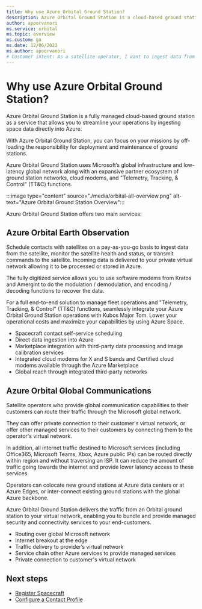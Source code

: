 ```yaml
---
title: Why use Azure Orbital Ground Station?
description: Azure Orbital Ground Station is a cloud-based ground station as a service that allows you to streamline your operations by ingesting space data directly into Azure.
author: apoorvanori
ms.service: orbital
ms.topic: overview
ms.custom: ga
ms.date: 12/06/2022
ms.author: apoorvanori
# Customer intent: As a satellite operator, I want to ingest data from my satellite into Azure.
---
```


# Why use Azure Orbital Ground Station?

Azure Orbital Ground Station is a fully managed cloud-based ground station as a service that allows you to streamline your operations by ingesting space data directly into Azure. 

With Azure Orbital Ground Station, you can focus on your missions by off-loading the responsibility for deployment and maintenance of ground stations. 

Azure Orbital Ground Station uses Microsoft’s global infrastructure and low-latency global network along with an expansive partner ecosystem of ground station networks, cloud modems, and "Telemetry, Tracking, & Control" (TT&C) functions.

:::image type="content" source="./media/orbital-all-overview.png" alt-text="Azure Orbital Ground Station Overview":::

Azure Orbital Ground Station offers two main services:

## Azure Orbital Earth Observation

   Schedule contacts with satellites on a pay-as-you-go basis to ingest data from the satellite, monitor the satellite health and status, or transmit commands to the satellite. Incoming data is delivered to your private virtual network allowing it to be processed or stored in Azure.
   
   The fully digitized service allows you to use software modems from Kratos and Amergint to do the modulation / demodulation, and encoding / decoding functions to recover the data. 

   For a full end-to-end solution to manage fleet operations and "Telemetry, Tracking, & Control" (TT&C) functions, seamlessly integrate your Azure Orbital Ground Station operations with Kubos Major Tom. Lower your operational costs and maximize your capabilities by using Azure Space.

   * Spacecraft contact self-service scheduling
   * Direct data ingestion into Azure
   * Marketplace integration with third-party data processing and image calibration services
   * Integrated cloud modems for X and S bands and Certified cloud modems available through the Azure Marketplace
   * Global reach through integrated third-party networks

## Azure Orbital Global Communications

   Satellite operators who provide global communication capabilities to their customers can route their traffic through the Microsoft global network. 

   They can offer private connection to their customer's virtual network, or offer other managed services to their customers by connecting them to the operator's virtual network. 

   In addition, all internet traffic destined to Microsoft services (including Office365, Microsoft Teams, Xbox, Azure public IPs) can be routed directly within region and without traversing an ISP. It can reduce the amount of traffic going towards the internet and provide lower latency access to these services.

   Operators can colocate new ground stations at Azure data centers or at Azure Edges, or inter-connect existing ground stations with the global Azure backbone.

   Azure Orbital Ground Station delivers the traffic from an Orbital ground station to your virtual network, enabling you to bundle and provide managed security and connectivity services to your end-customers.

   * Routing over global Microsoft network
   * Internet breakout at the edge
   * Traffic delivery to provider’s virtual network
   * Service chain other Azure services to provide managed services
   * Private connection to customer's virtual network

## Next steps

- [Register Spacecraft](register-spacecraft.md)
- [Configure a Contact Profile](contact-profile.md)
